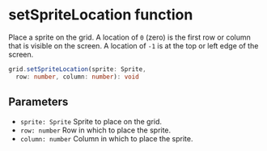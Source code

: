 # setSpriteLocation function

Place a sprite on the grid. A location of `0` (zero) is the first row or column that is visible on the screen. A location of `-1` is at the top or left edge of the screen.

```typescript
grid.setSpriteLocation(sprite: Sprite,
  row: number, column: number): void
```

## Parameters

- `sprite: Sprite` Sprite to place on the grid.
- `row: number` Row in which to place the sprite.
- `column: number` Column in which to place the sprite.